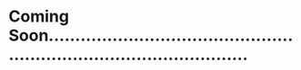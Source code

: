 # Coming Soon...........................................................................................
